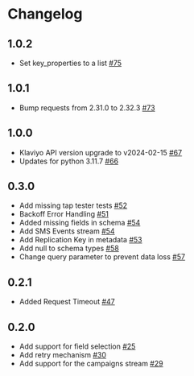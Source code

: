 # Changelog

## 1.0.2
  * Set key_properties to a list [#75](https://github.com/singer-io/tap-klaviyo/pull/73)

## 1.0.1
  * Bump requests from 2.31.0 to 2.32.3 [#73](https://github.com/singer-io/tap-klaviyo/pull/73)

## 1.0.0
  * Klaviyo API version upgrade to v2024-02-15 [#67](https://github.com/singer-io/tap-klaviyo/pull/67)
  * Updates for python 3.11.7 [#66](https://github.com/singer-io/tap-klaviyo/pull/66)

## 0.3.0
  * Add missing tap tester tests [#52](https://github.com/singer-io/tap-klaviyo/pull/52)
  * Backoff Error Handling [#51](https://github.com/singer-io/tap-klaviyo/pull/51)
  * Added missing fields in schema [#54](https://github.com/singer-io/tap-klaviyo/pull/54)
  * Add SMS Events stream [#54](https://github.com/singer-io/tap-klaviyo/pull/55)
  * Add Replication Key in metadata [#53](https://github.com/singer-io/tap-klaviyo/pull/53)
  * Add null to schema types [#58](https://github.com/singer-io/tap-klaviyo/pull/58)
  * Change query parameter to prevent data loss [#57](https://github.com/singer-io/tap-klaviyo/pull/57)

## 0.2.1
  * Added Request Timeout [#47](https://github.com/singer-io/tap-klaviyo/pull/47)

## 0.2.0
  * Add support for field selection [#25](https://github.com/singer-io/tap-klaviyo/pull/25)
  * Add retry mechanism [#30](https://github.com/singer-io/tap-klaviyo/pull/30)
  * Add support for the campaigns stream [#29](https://github.com/singer-io/tap-klaviyo/pull/29)

